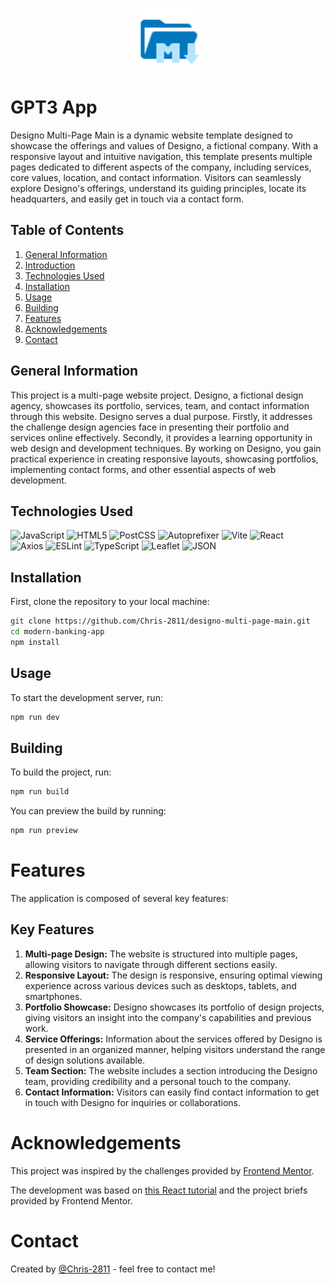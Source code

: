 <p align="center">
  <img src="https://raw.githubusercontent.com/PKief/vscode-material-icon-theme/ec559a9f6bfd399b82bb44393651661b08aaf7ba/icons/folder-markdown-open.svg" width="100" />
</p>

# GPT3 App

Designo Multi-Page Main is a dynamic website template designed to showcase the offerings and values of Designo, a fictional company. With a responsive layout and intuitive navigation, this template presents multiple pages dedicated to different aspects of the company, including services, core values, location, and contact information. Visitors can seamlessly explore Designo's offerings, understand its guiding principles, locate its headquarters, and easily get in touch via a contact form.

## Table of Contents

1. [General Information](#general-information)
2. [Introduction](#introduction)
3. [Technologies Used](#technologies-used)
4. [Installation](#installation)
5. [Usage](#usage)
6. [Building](#building)
7. [Features](#features)
8. [Acknowledgements](#acknowledgements)
9. [Contact](#contact)

## General Information

This project is a multi-page website project. Designo, a fictional design agency, showcases its portfolio, services, team, and contact information through this website. Designo serves a dual purpose. Firstly, it addresses the challenge design agencies face in presenting their portfolio and services online effectively. Secondly, it provides a learning opportunity in web design and development techniques. By working on Designo, you gain practical experience in creating responsive layouts, showcasing portfolios, implementing contact forms, and other essential aspects of web development.

## Technologies Used

<p >
	<img src="https://img.shields.io/badge/JavaScript-F7DF1E.svg?style=flat&logo=JavaScript&logoColor=black" alt="JavaScript">
	<img src="https://img.shields.io/badge/HTML5-E34F26.svg?style=flat&logo=HTML5&logoColor=white" alt="HTML5">
	<img src="https://img.shields.io/badge/PostCSS-DD3A0A.svg?style=flat&logo=PostCSS&logoColor=white" alt="PostCSS">
	<img src="https://img.shields.io/badge/Autoprefixer-DD3735.svg?style=flat&logo=Autoprefixer&logoColor=white" alt="Autoprefixer">
	<img src="https://img.shields.io/badge/Vite-646CFF.svg?style=flat&logo=Vite&logoColor=white" alt="Vite">
	<img src="https://img.shields.io/badge/React-61DAFB.svg?style=flat&logo=React&logoColor=black" alt="React">
	<br>
	<img src="https://img.shields.io/badge/Axios-5A29E4.svg?style=flat&logo=Axios&logoColor=white" alt="Axios">
	<img src="https://img.shields.io/badge/ESLint-4B32C3.svg?style=flat&logo=ESLint&logoColor=white" alt="ESLint">
	<img src="https://img.shields.io/badge/TypeScript-3178C6.svg?style=flat&logo=TypeScript&logoColor=white" alt="TypeScript">
	<img src="https://img.shields.io/badge/Leaflet-199900.svg?style=flat&logo=Leaflet&logoColor=white" alt="Leaflet">
	<img src="https://img.shields.io/badge/JSON-000000.svg?style=flat&logo=JSON&logoColor=white" alt="JSON">
</p>

## Installation

First, clone the repository to your local machine:

```bash
git clone https://github.com/Chris-2811/designo-multi-page-main.git
cd modern-banking-app
npm install
```

## Usage

To start the development server, run:

```bash
npm run dev
```

## Building

To build the project, run:

```bash
npm run build
```

You can preview the build by running:

```bash
npm run preview
```

# Features

The application is composed of several key features:

## Key Features

1. **Multi-page Design:** The website is structured into multiple pages, allowing visitors to navigate through different sections easily.
2. **Responsive Layout:** The design is responsive, ensuring optimal viewing experience across various devices such as desktops, tablets, and smartphones.
3. **Portfolio Showcase:** Designo showcases its portfolio of design projects, giving visitors an insight into the company's capabilities and previous work.
4. **Service Offerings:** Information about the services offered by Designo is presented in an organized manner, helping visitors understand the range of design solutions available.
5. **Team Section:** The website includes a section introducing the Designo team, providing credibility and a personal touch to the company.
6. **Contact Information:** Visitors can easily find contact information to get in touch with Designo for inquiries or collaborations.

# Acknowledgements

This project was inspired by the challenges provided by [Frontend Mentor](https://www.frontendmentor.io/).

The development was based on [this React tutorial](https://www.frontendmentor.io/challenges/designo-multipage-website-G48K6rfUT) and the project briefs provided by Frontend Mentor.

# Contact

Created by [@Chris-2811](https://github.com/Chris-2811) - feel free to contact me!

